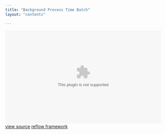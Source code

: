 ```yaml
---
title: "Background Process Time Batch"
layout: "contents"

---
```


<div class="center">
	<embed src="http://iamssen.github.io/reflow.sample.bg-process.simple-time-batch/bin-release/index.swf" width="500" height="300"/>
	<div>
		<a href="http://github.com/iamssen/reflow.sample.bg-process.simple-time-batch" target="_blank"
		   class="btn btn-default btn-xs"><i class="fa fa-code"></i> view source</a>
		<a href="http://github.com/iamssen/reflow" target="_blank" class="btn btn-default btn-xs"><i
				class="fa fa-code-fork"></i> reflow framework</a>
	</div>
</div>

